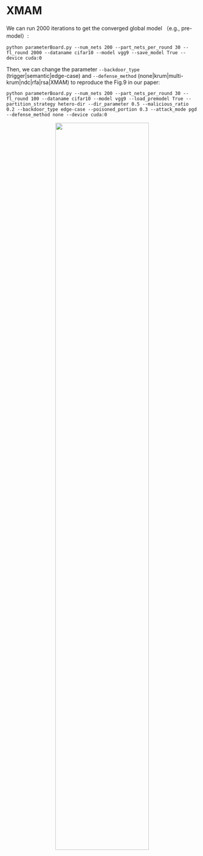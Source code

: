 # XMAM


We can run 2000 iterations to get the converged global model （e.g., pre-model）:
```
python parameterBoard.py --num_nets 200 --part_nets_per_round 30 --fl_round 2000 --dataname cifar10 --model vgg9 --save_model True --device cuda:0
```




Then, we can change the parameter `--backdoor_type` (trigger|semantic|edge-case) and `--defense_method` (none|krum|multi-krum|ndc|rfa|rsa|XMAM) to reproduce the Fig.9 in our paper:

```
python parameterBoard.py --num_nets 200 --part_nets_per_round 30 --fl_round 100 --dataname cifar10 --model vgg9 --load_premodel True --partition_strategy hetero-dir --dir_parameter 0.5 --malicious_ratio 0.2 --backdoor_type edge-case --poisoned_portion 0.3 --attack_mode pgd --defense_method none --device cuda:0
```

<div align=center>
<img src="https://user-images.githubusercontent.com/88427588/156745935-06178c8e-ca51-4cd2-8ac0-72d40477ac35.png" width="70%"/>
</div>

